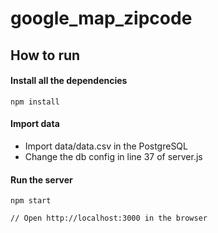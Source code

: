 # google_map_zipcode
## How to run
#### Install all the dependencies
```
npm install
```

#### Import data
- Import data/data.csv in the PostgreSQL
- Change the db config in line 37 of server.js

#### Run the server
```
npm start

// Open http://localhost:3000 in the browser
```
